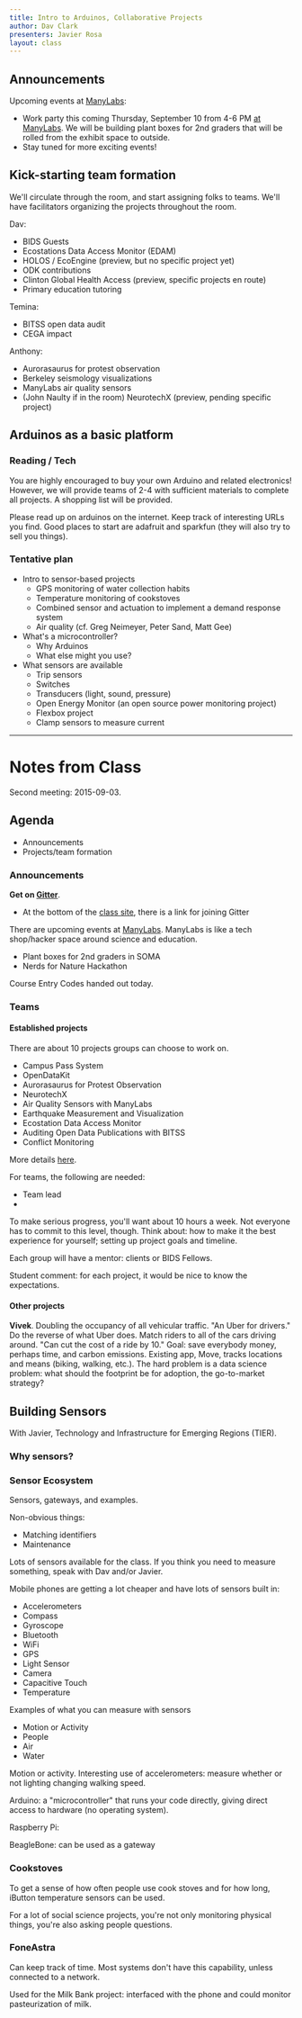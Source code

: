 ```yaml
---
title: Intro to Arduinos, Collaborative Projects
author: Dav Clark
presenters: Javier Rosa
layout: class
---
```

## Announcements

Upcoming events at [ManyLabs](https://www.manylabs.org/):

 - Work party this coming Thursday, September 10 from 4-6 PM [at
   ManyLabs](https://www.google.com/maps/place/Manylabs/@37.777164,-122.407709,17z/data=!4m3!3m2!1s0x80858082235da2e7:0xb30be4b717ffde73!4b1).
   We will be building plant boxes for 2nd graders that will be rolled from the
   exhibit space to outside.
 - Stay tuned for more exciting events!

## Kick-starting team formation

We'll circulate through the room, and start assigning folks to teams. We'll
have facilitators organizing the projects throughout the room.

Dav:

 - BIDS Guests
 - Ecostations Data Access Monitor (EDAM)
 - HOLOS / EcoEngine (preview, but no specific project yet)
 - ODK contributions
 - Clinton Global Health Access (preview, specific projects en route)
 - Primary education tutoring

Temina:

 - BITSS open data audit
 - CEGA impact

Anthony:

 - Aurorasaurus for protest observation
 - Berkeley seismology visualizations
 - ManyLabs air quality sensors
 - (John Naulty if in the room) NeurotechX (preview, pending specific project)

## Arduinos as a basic platform


### Reading / Tech

You are highly encouraged to buy your own Arduino and related electronics!
However, we will provide teams of 2-4 with sufficient materials to complete all
projects. A shopping list will be provided.

Please read up on arduinos on the internet. Keep track of interesting URLs you
find. Good places to start are adafruit and sparkfun (they will also try to
sell you things).

### Tentative plan

 - Intro to sensor-based projects
    - GPS monitoring of water collection habits
    - Temperature monitoring of cookstoves
    - Combined sensor and actuation to implement a demand response system
    - Air quality (cf. Greg Neimeyer, Peter Sand, Matt Gee)
 - What's a microcontroller?
    - Why Arduinos
    - What else might you use?
 - What sensors are available
    - Trip sensors
    - Switches
    - Transducers (light, sound, pressure)
    - Open Energy Monitor (an open source power monitoring project)
    - Flexbox project 
    - Clamp sensors to measure current

---

# Notes from Class

Second meeting: 2015-09-03.

## Agenda

* Announcements
* Projects/team formation

### Announcements

**Get on [Gitter](gitter.im/BIDS-collaborative/hackingmeasurement.github.io)**.

* At the bottom of the [class site](j.mp/HMclass15), there is a link for joining Gitter

There are upcoming events at [ManyLabs](https://www.manylabs.org/). ManyLabs is like a tech shop/hacker space around science and education.

* Plant boxes for 2nd graders in SOMA
* Nerds for Nature Hackathon

Course Entry Codes handed out today.

### Teams

#### Established projects

There are about 10 projects groups can choose to work on.

* Campus Pass System
* OpenDataKit
* Aurorasaurus for Protest Observation
* NeurotechX
* Air Quality Sensors with ManyLabs
* Earthquake Measurement and Visualization
* Ecostation Data Access Monitor
* Auditing Open Data Publications with BITSS
* Conflict Monitoring

More details [here](http://hackingmeasurement.berkeley.edu/projects.html).

For teams, the following are needed:

* Team lead
* 

To make serious progress, you'll want about 10 hours a week. Not everyone has to commit to this level, though. Think about: how to make it the best experience for yourself; setting up project goals and timeline.

Each group will have a mentor: clients or BIDS Fellows.

Student comment: for each project, it would be nice to know the expectations.

#### Other projects

**Vivek**. Doubling the occupancy of all vehicular traffic. "An Uber for drivers." Do the reverse of what Uber does. Match riders to all of the cars driving around. "Can cut the cost of a ride by 10." Goal: save everybody money, perhaps time, and carbon emissions. Existing app, Move, tracks locations and means (biking, walking, etc.). The hard problem is a data science problem: what should the footprint be for adoption, the go-to-market strategy?

## Building Sensors

With Javier, Technology and Infrastructure for Emerging Regions (TIER).

### Why sensors?

### Sensor Ecosystem

Sensors, gateways, and examples.

Non-obvious things:

* Matching identifiers
* Maintenance

Lots of sensors available for the class. If you think you need to measure something, speak with Dav and/or Javier.

Mobile phones are getting a lot cheaper and have lots of sensors built in:

* Accelerometers
* Compass
* Gyroscope
* Bluetooth
* WiFi
* GPS
* Light Sensor
* Camera
* Capacitive Touch
* Temperature

Examples of what you can measure with sensors

* Motion or Activity
* People
* Air
* Water

Motion or activity. Interesting use of accelerometers: measure whether or not lighting changing walking speed.

Arduino: a "microcontroller" that runs your code directly, giving direct access to hardware (no operating system).

Raspberry Pi:

BeagleBone: can be used as a gateway

### Cookstoves

To get a sense of how often people use cook stoves and for how long, iButton temperature sensors can be used.

For a lot of social science projects, you're not only monitoring physical things, you're also asking people questions.

### FoneAstra

Can keep track of time. Most systems don't have this capability, unless connected to a network.

Used for the Milk Bank project: interfaced with the phone and could monitor pasteurization of milk.
